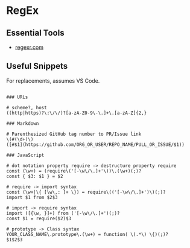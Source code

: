 
# RegEx

## Essential Tools

- [regexr.com](https://regexr.com)

## Useful Snippets

For replacements, assumes VS Code.

```shell

### URLs

# scheme?, host
((http|https)?\:\/\/)?[a-zA-Z0-9\-\.]+\.[a-zA-Z]{2,}

### Markdown

# Parenthesized GitHub tag number to PR/Issue link
\(#(\d+)\)
([#$1](https://github.com/ORG_OR_USER/REPO_NAME/PULL_OR_ISSUE/$1))

### JavaScript

# dot notation property require -> destructure property require
const (\w+) = (require\('[-\w\/\.]+'\))\.(\w+)(;)?
const { $3: $1 } = $2

# require -> import syntax
const (\w+|\{ [\w\,: ]+ \}) = require\(('[-\w\/\.]+')\)(;)?
import $1 from $2$3

# import -> require syntax
import ([{\w, }]+) from ('[-\w\/\.]+')(;)?
const $1 = require($2)$3

# prototype -> Class syntax
YOUR_CLASS_NAME\.prototype\.(\w+) = function( \(.*\) \{)(;)?
$1$2$3
```
